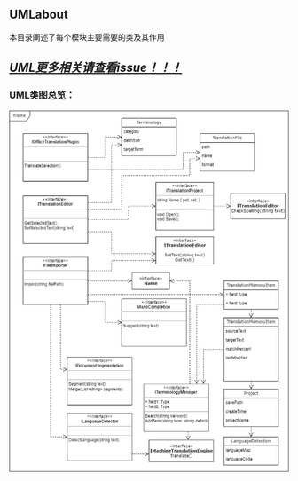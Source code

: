 ## UMLabout

本目录阐述了每个模块主要需要的类及其作用

## *<u>**UML更多相关请查看issue！！！**</u>*

### UML类图总览：

![](/img/系统设计文档/image014.png)
